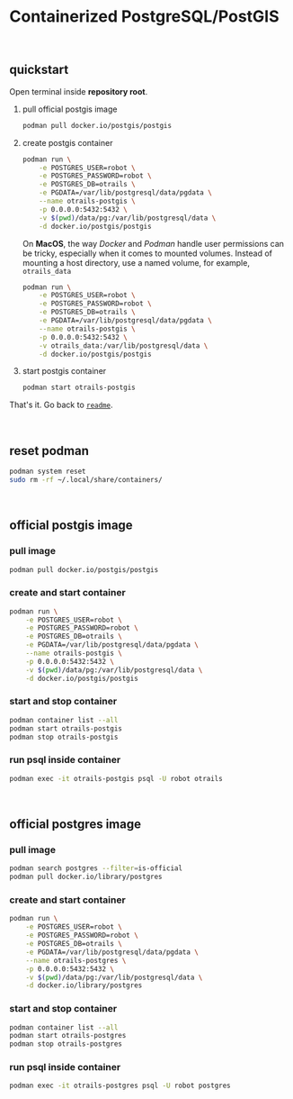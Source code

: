 # Containerized PostgreSQL/PostGIS

<br />




## quickstart

Open terminal inside **repository root**.

1) pull official postgis image
    ```bash
    podman pull docker.io/postgis/postgis
    ```
2) create postgis container
    ```bash
    podman run \
        -e POSTGRES_USER=robot \
        -e POSTGRES_PASSWORD=robot \
        -e POSTGRES_DB=otrails \
        -e PGDATA=/var/lib/postgresql/data/pgdata \
        --name otrails-postgis \
        -p 0.0.0.0:5432:5432 \
        -v $(pwd)/data/pg:/var/lib/postgresql/data \
        -d docker.io/postgis/postgis
    ```
    
    On __MacOS__, the way _Docker_ and _Podman_ handle user permissions
    can be tricky, especially when it comes to mounted volumes.
    Instead of mounting a host directory, use a named volume,
    for example, `otrails_data`

    ```bash
    podman run \
        -e POSTGRES_USER=robot \
        -e POSTGRES_PASSWORD=robot \
        -e POSTGRES_DB=otrails \
        -e PGDATA=/var/lib/postgresql/data/pgdata \
        --name otrails-postgis \
        -p 0.0.0.0:5432:5432 \
        -v otrails_data:/var/lib/postgresql/data \
        -d docker.io/postgis/postgis
    ```

3) start postgis container
    ```bash
    podman start otrails-postgis
    ```

That's it. Go back to [`readme`](../README.md).

<br />




## reset podman
```bash
podman system reset
sudo rm -rf ~/.local/share/containers/
```

<br />




## official postgis image

### pull image
```bash
podman pull docker.io/postgis/postgis
```

### create and start container
```bash
podman run \
    -e POSTGRES_USER=robot \
    -e POSTGRES_PASSWORD=robot \
    -e POSTGRES_DB=otrails \
    -e PGDATA=/var/lib/postgresql/data/pgdata \
    --name otrails-postgis \
    -p 0.0.0.0:5432:5432 \
    -v $(pwd)/data/pg:/var/lib/postgresql/data \
    -d docker.io/postgis/postgis
```

### start and stop container
```bash
podman container list --all
podman start otrails-postgis
podman stop otrails-postgis
```

### run psql inside container
```bash
podman exec -it otrails-postgis psql -U robot otrails
```

<br />




## official postgres image

### pull image
```bash
podman search postgres --filter=is-official
podman pull docker.io/library/postgres
```

### create and start container
```bash
podman run \
    -e POSTGRES_USER=robot \
    -e POSTGRES_PASSWORD=robot \
    -e POSTGRES_DB=otrails \
    -e PGDATA=/var/lib/postgresql/data/pgdata \
    --name otrails-postgres \
    -p 0.0.0.0:5432:5432 \
    -v $(pwd)/data/pg:/var/lib/postgresql/data \
    -d docker.io/library/postgres
```

### start and stop container
```bash
podman container list --all
podman start otrails-postgres
podman stop otrails-postgres
```

### run psql inside container
```bash
podman exec -it otrails-postgres psql -U robot postgres
```
